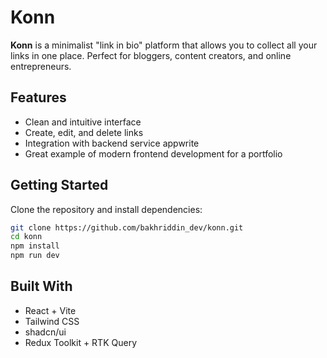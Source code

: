 # Konn

**Konn** is a minimalist "link in bio" platform that allows you to collect all your links in one place.
Perfect for bloggers, content creators, and online entrepreneurs.

## Features

* Clean and intuitive interface
* Create, edit, and delete links
* Integration with backend service appwrite
* Great example of modern frontend development for a portfolio

## Getting Started

Clone the repository and install dependencies:

```bash
git clone https://github.com/bakhriddin_dev/konn.git
cd konn
npm install
npm run dev
```

## Built With

* React + Vite
* Tailwind CSS
* shadcn/ui
* Redux Toolkit + RTK Query
